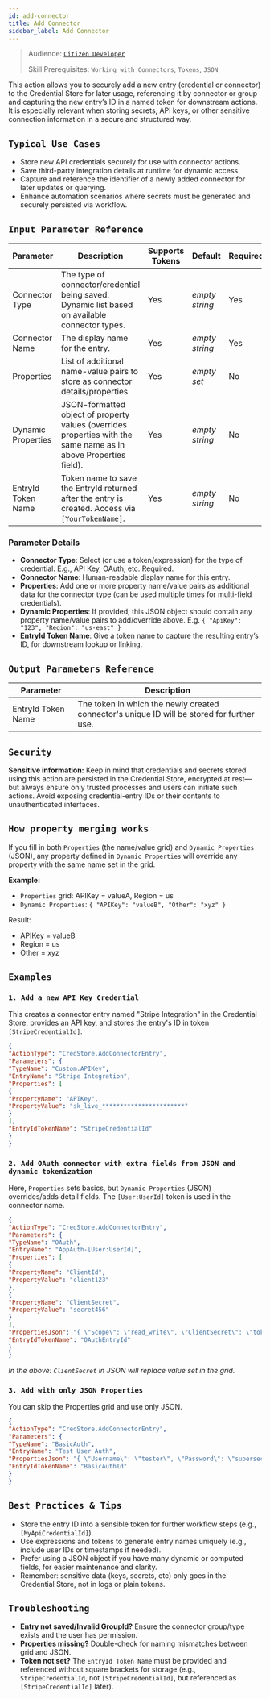 ```yaml
---
id: add-connector
title: Add Connector
sidebar_label: Add Connector
---
```


> Audience: [`Citizen Developer`](/audience.md#citizen-developers)
>
> Skill Prerequisites: `Working with Connectors`, `Tokens`, `JSON`

This action allows you to securely add a new entry (credential or connector) to the Credential Store for later usage, referencing it by connector or group and capturing the new entry’s ID in a named token for downstream actions. It is especially relevant when storing secrets, API keys, or other sensitive connection information in a secure and structured way.

## `Typical Use Cases`

* Store new API credentials securely for use with connector actions.
* Save third-party integration details at runtime for dynamic access.
* Capture and reference the identifier of a newly added connector for later updates or querying.
* Enhance automation scenarios where secrets must be generated and securely persisted via workflow.


## `Input Parameter Reference`

| Parameter | Description | Supports Tokens | Default | Required |
|------------------------|------------------------------------------------------------------------------------------------------------------|-----------------|---------------------------|----------|
| Connector Type | The type of connector/credential being saved. Dynamic list based on available connector types. | Yes | *empty string* | Yes |
| Connector Name | The display name for the entry. | Yes | *empty string* | Yes |
| Properties | List of additional name-value pairs to store as connector details/properties. | Yes | *empty set* | No |
| Dynamic Properties | JSON-formatted object of property values (overrides properties with the same name as in above Properties field). | Yes | *empty string* | No |
| EntryId Token Name | Token name to save the EntryId returned after the entry is created. Access via `[YourTokenName]`. | Yes | *empty string* | No |

### Parameter Details

- **Connector Type**: Select (or use a token/expression) for the type of credential. E.g., API Key, OAuth, etc. Required.
- **Connector Name**: Human-readable display name for this entry.
- **Properties**: Add one or more property name/value pairs as additional data for the connector type (can be used multiple times for multi-field credentials).
- **Dynamic Properties**: If provided, this JSON object should contain any property name/value pairs to add/override above. E.g. `{ "ApiKey": "123", "Region": "us-east" }`
- **EntryId Token Name**: Give a token name to capture the resulting entry’s ID, for downstream lookup or linking.

## `Output Parameters Reference`

| Parameter | Description |
|----------------------|------------------------------------------------------------------------------------------------|
| EntryId Token Name | The token in which the newly created connector's unique ID will be stored for further use. |

## `Security`

**Sensitive information:** Keep in mind that credentials and secrets stored using this action are persisted in the Credential Store, encrypted at rest—but always ensure only trusted processes and users can initiate such actions. Avoid exposing credential-entry IDs or their contents to unauthenticated interfaces.

## `How property merging works`

If you fill in both `Properties` (the name/value grid) and `Dynamic Properties` (JSON), any property defined in `Dynamic Properties` will override any property with the same name set in the grid.

**Example:**

- `Properties` grid: APIKey = valueA, Region = us
- `Dynamic Properties`: `{ "APIKey": "valueB", "Other": "xyz" }`

Result:
- APIKey = valueB
- Region = us
- Other = xyz

## `Examples`

### `1. Add a new API Key Credential`

This creates a connector entry named "Stripe Integration" in the Credential Store, provides an API key, and stores the entry's ID in token `[StripeCredentialId]`.

```json
{
"ActionType": "CredStore.AddConnectorEntry",
"Parameters": {
"TypeName": "Custom.APIKey",
"EntryName": "Stripe Integration",
"Properties": [
{
"PropertyName": "APIKey",
"PropertyValue": "sk_live_***********************"
}
],
"EntryIdTokenName": "StripeCredentialId"
}
}
```

### `2. Add OAuth connector with extra fields from JSON and dynamic tokenization`

Here, `Properties` sets basics, but `Dynamic Properties` (JSON) overrides/adds detail fields. The `[User:UserId]` token is used in the connector name.

```json
{
"ActionType": "CredStore.AddConnectorEntry",
"Parameters": {
"TypeName": "OAuth",
"EntryName": "AppAuth-[User:UserId]",
"Properties": [
{
"PropertyName": "ClientId",
"PropertyValue": "client123"
},
{
"PropertyName": "ClientSecret",
"PropertyValue": "secret456"
}
],
"PropertiesJson": "{ \"Scope\": \"read_write\", \"ClientSecret\": \"tokenOverride\" }",
"EntryIdTokenName": "OAuthEntryId"
}
}
```
*In the above: `ClientSecret` in JSON will replace value set in the grid.*

### `3. Add with only JSON Properties`

You can skip the Properties grid and use only JSON.

```json
{
"ActionType": "CredStore.AddConnectorEntry",
"Parameters": {
"TypeName": "BasicAuth",
"EntryName": "Test User Auth",
"PropertiesJson": "{ \"Username\": \"tester\", \"Password\": \"supersecure\" }",
"EntryIdTokenName": "BasicAuthId"
}
}
```

## `Best Practices & Tips`

* Store the entry ID into a sensible token for further workflow steps (e.g., `[MyApiCredentialId]`).
* Use expressions and tokens to generate entry names uniquely (e.g., include user IDs or timestamps if needed).
* Prefer using a JSON object if you have many dynamic or computed fields, for easier maintenance and clarity.
* Remember: sensitive data (keys, secrets, etc) only goes in the Credential Store, not in logs or plain tokens.

## `Troubleshooting`

- **Entry not saved/Invalid GroupId?** Ensure the connector group/type exists and the user has permission.
- **Properties missing?** Double-check for naming mismatches between grid and JSON.
- **Token not set?** The `EntryId Token Name` must be provided and referenced without square brackets for storage (e.g., `StripeCredentialId`, not `[StripeCredentialId]`, but referenced as `[StripeCredentialId]` later).

